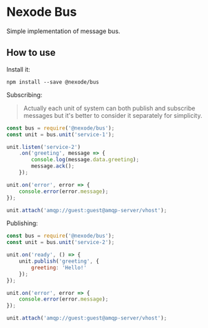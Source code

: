 Nexode Bus
==========

Simple implementation of message bus.

## How to use

Install it:

```
npm install --save @nexode/bus
```

Subscribing:

> Actually each unit of system can both publish and subscribe messages but it's better to consider it separately for simplicity.

```javascript
const bus = require('@nexode/bus');
const unit = bus.unit('service-1');

unit.listen('service-2')
    .on('greeting', message => {
        console.log(message.data.greeting);
        message.ack();
    });

unit.on('error', error => {
    console.error(error.message);
});

unit.attach('amqp://guest:guest@amqp-server/vhost');
```

Publishing:

```javascript
const bus = require('@nexode/bus');
const unit = bus.unit('service-2');

unit.on('ready', () => {
    unit.publish('greeting', {
        greeting: 'Hello!'  
    });
});

unit.on('error', error => {
    console.error(error.message);
});

unit.attach('amqp://guest:guest@amqp-server/vhost');
```
